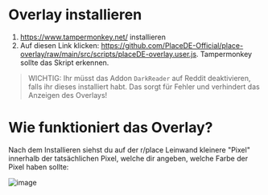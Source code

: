 # Overlay installieren

1. https://www.tampermonkey.net/ installieren
2. Auf diesen Link klicken: https://github.com/PlaceDE-Official/place-overlay/raw/main/src/scripts/placeDE-overlay.user.js. Tampermonkey sollte das Skript erkennen.

> WICHTIG: Ihr müsst das Addon `DarkReader` auf Reddit deaktivieren, falls ihr dieses installiert habt. Das sorgt für Fehler und verhindert das Anzeigen des Overlays!

# Wie funktioniert das Overlay?
Nach dem Installieren siehst du auf der r/place Leinwand kleinere "Pixel" innerhalb der tatsächlichen Pixel, welche dir angeben, welche Farbe der Pixel haben sollte:

![image](https://github.com/PlaceDE-Official/place-overlay/assets/28481491/50247ae0-b082-45f2-8769-0e017c23056f)
